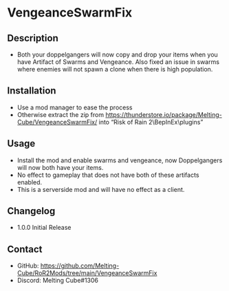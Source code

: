 # VengeanceSwarmFix

## Description 
- Both your doppelgangers will now copy and drop your items when you have Artifact of Swarms and Vengeance. Also fixed an issue in swarms where enemies will not spawn a clone when there is high population. 

## Installation
- Use a mod manager to ease the process
- Otherwise extract the zip from https://thunderstore.io/package/Melting-Cube/VengeanceSwarmFix/ into “Risk of Rain 2\BepInEx\plugins”

## Usage
- Install the mod and enable swarms and vengeance, now Doppelgangers will now both have your items.
- No effect to gameplay that does not have both of these artifacts enabled.
- This is a serverside mod and will have no effect as a client.

## Changelog
- 1.0.0 Initial Release

## Contact
- GitHub: https://github.com/Melting-Cube/RoR2Mods/tree/main/VengeanceSwarmFix
- Discord: Melting Cube#1306
